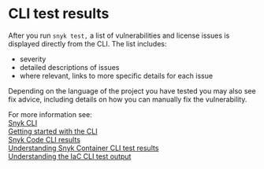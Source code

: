 # CLI test results

After you run `snyk test,` a list of vulnerabilities and license issues is displayed directly from the CLI. The list includes:

* severity
* detailed descriptions of issues
* where relevant, links to more specific details for each issue

Depending on the language of the project you have tested you may also see fix advice, including details on how you can manually fix the vulnerability.

For more information see:\
[Snyk CLI](../)\
[Getting started with the CLI](../getting-started-with-the-cli.md)\
[Snyk Code CLI results](../../scan-with-snyk/scan-application-code/snyk-code/cli-for-snyk-code/snyk-code-cli-results.md)\
[Understanding Snyk Container CLI test results](../../scan-with-snyk/snyk-container/snyk-cli-for-container-security/understanding-snyk-container-cli-results.md)\
[Understanding the IaC CLI test output](../../scan-with-snyk/scan-cloud-deployment/snyk-infrastructure-as-code/snyk-cli-for-infrastructure-as-code/understanding-the-cli-test-output/)
